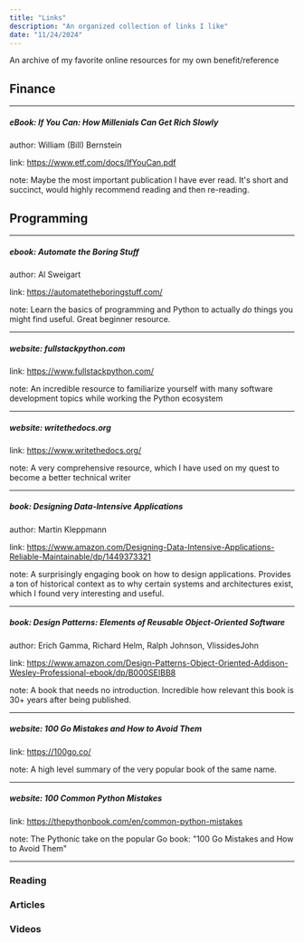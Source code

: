 ```yaml
---
title: "Links"
description: "An organized collection of links I like"
date: "11/24/2024"
---
```

An archive of my favorite online resources for my own benefit/reference

## Finance

------------------------------------------------------------------------

##### eBook: If You Can: How Millenials Can Get Rich Slowly
author: William (Bill) Bernstein

link: https://www.etf.com/docs/IfYouCan.pdf

note: Maybe the most important publication I have ever read. It's short and succinct, would highly recommend reading and then re-reading.


## Programming

------------------------------------------------------------------------

##### ebook: Automate the Boring Stuff
author: Al Sweigart

link: https://automatetheboringstuff.com/

note: Learn the basics of programming and Python to actually <i>do</i> things you might find useful. Great beginner resource.

------------------------------------------------------------------------

##### website: fullstackpython.com
link: https://www.fullstackpython.com/

note: An incredible resource to familiarize yourself with many software development topics while working the Python ecosystem

------------------------------------------------------------------------

##### website: writethedocs.org
link: https://www.writethedocs.org/

note: A very comprehensive resource, which I have used on my quest to become a better technical writer

------------------------------------------------------------------------

##### book: Designing Data-Intensive Applications
author: Martin Kleppmann

link: https://www.amazon.com/Designing-Data-Intensive-Applications-Reliable-Maintainable/dp/1449373321

note: A surprisingly engaging book on how to design applications. Provides a ton of historical context as to why certain systems and architectures exist, which I found very interesting and useful.

------------------------------------------------------------------------

##### book: Design Patterns: Elements of Reusable Object-Oriented Software
author: Erich Gamma, Richard Helm, Ralph Johnson, VlissidesJohn

link: https://www.amazon.com/Design-Patterns-Object-Oriented-Addison-Wesley-Professional-ebook/dp/B000SEIBB8

note: A book that needs no introduction. Incredible how relevant this book is 30+ years after being published.

------------------------------------------------------------------------

##### website: 100 Go Mistakes and How to Avoid Them
link: https://100go.co/

note: A high level summary of the very popular book of the same name.

------------------------------------------------------------------------

##### website: 100 Common Python Mistakes
link: https://thepythonbook.com/en/common-python-mistakes

note: The Pythonic take on the popular Go book: "100 Go Mistakes and How to Avoid Them"

------------------------------------------------------------------------

### Reading

### Articles

### Videos